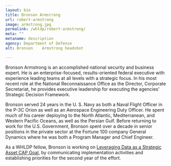```yaml
---
layout: bio
title: Bronson Armstrong
url: robert-armstrong
image: armstrong.jpg
permalink: /whldp/robert-armstrong/
meta: ""
metaname: description
agency: Department of Defense
alt: Bronson	Armstrong headshot

---
```


Bronson Armstrong is an accomplished national security and business expert. He is an enterprise-focused, results-oriented federal executive with experience leading teams at all levels
with a strategic focus. In his most recent role at the National Reconnaissance Office as the Director, Corporate Secretariat, he provides executive leadership for executing the agencies’ Strategic Decision Framework.

Bronson served 24 years in the U. S. Navy as both a Naval Flight Officer in the P-3C Orion as well as an Aerospace Engineering Duty Officer. He spent much of his career deploying to the North Atlantic, Mediterranean, and Western Pacific Oceans, as well as the Persian Gulf. Before returning to work for the U.S. Government, Bronson spent over a decade in senior positions in the private sector at the Fortune 100 company General Dynamics where he was both a Program Manager and Chief Engineer.

As a WHLDP fellow, Bronson is working on [Leveraging Data as a Strategic Asset CAP Goal](https://www.performance.gov/CAP/leveragingdata/), by communicating implementation activities and establishing priorities for the second year of the effort.
